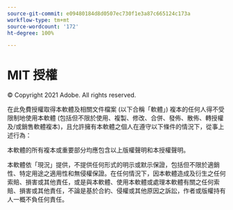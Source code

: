 ```yaml
---
source-git-commit: e09480184d8d0507ec730f1e3a87c665124c173a
workflow-type: tm+mt
source-wordcount: '172'
ht-degree: 100%

---
```

# MIT 授權

© Copyright 2021 Adobe. All rights reserved.

在此免費授權取得本軟體及相關文件檔案 (以下合稱「軟體」) 複本的任何人得不受限制地使用本軟體 (包括但不限於使用、複製、修改、合併、發佈、散佈、轉授權及/或銷售軟體複本)，且允許擁有本軟體之個人在遵守以下條件的情況下，從事上述行為：

本軟體的所有複本或重要部分均應包含以上版權聲明和本授權聲明。

本軟體依「現況」提供，不提供任何形式的明示或默示保證，包括但不限於適銷性、特定用途之適用性和無侵權保證。在任何情況下，因本軟體造成及衍生之任何索賠、損害或其他責任，或是與本軟體、使用本軟體或處理本軟體有關之任何索賠、損害或其他責任，不論是基於合約、侵權或其他原因之訴訟，作者或版權持有人一概不負任何責任。
